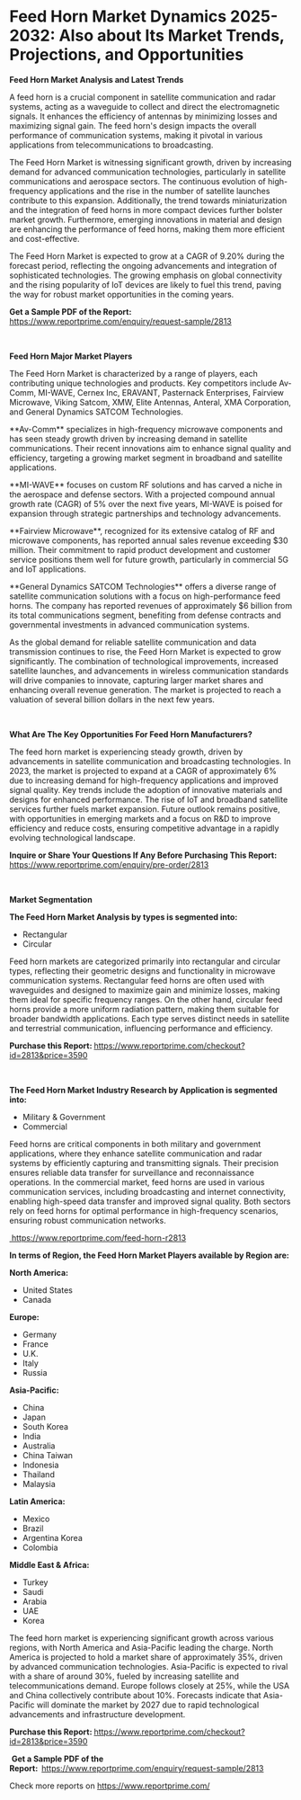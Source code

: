 <p><h1>Feed Horn Market Dynamics 2025-2032: Also about Its Market Trends, Projections, and Opportunities</h1></p><p><strong>Feed Horn Market Analysis and Latest Trends</strong></p>
<p><p>A feed horn is a crucial component in satellite communication and radar systems, acting as a waveguide to collect and direct the electromagnetic signals. It enhances the efficiency of antennas by minimizing losses and maximizing signal gain. The feed horn's design impacts the overall performance of communication systems, making it pivotal in various applications from telecommunications to broadcasting.</p><p>The Feed Horn Market is witnessing significant growth, driven by increasing demand for advanced communication technologies, particularly in satellite communications and aerospace sectors. The continuous evolution of high-frequency applications and the rise in the number of satellite launches contribute to this expansion. Additionally, the trend towards miniaturization and the integration of feed horns in more compact devices further bolster market growth. Furthermore, emerging innovations in material and design are enhancing the performance of feed horns, making them more efficient and cost-effective. </p><p>The Feed Horn Market is expected to grow at a CAGR of 9.20% during the forecast period, reflecting the ongoing advancements and integration of sophisticated technologies. The growing emphasis on global connectivity and the rising popularity of IoT devices are likely to fuel this trend, paving the way for robust market opportunities in the coming years.</p></p>
<p><strong>Get a Sample PDF of the Report:&nbsp;</strong> <a href="https://www.reportprime.com/enquiry/request-sample/2813?utm_campaign=3170&utm_medium=2&utm_source=Github&utm_content=ia&utm_term=18032025&utm_id=feed-horn">https://www.reportprime.com/enquiry/request-sample/2813</a></p>
<p>&nbsp;</p>
<p><strong>Feed Horn Major Market Players</strong></p>
<p><p>The Feed Horn Market is characterized by a range of players, each contributing unique technologies and products. Key competitors include Av-Comm, MI-WAVE, Cernex Inc, ERAVANT, Pasternack Enterprises, Fairview Microwave, Viking Satcom, XMW, Elite Antennas, Anteral, XMA Corporation, and General Dynamics SATCOM Technologies. </p><p>**Av-Comm** specializes in high-frequency microwave components and has seen steady growth driven by increasing demand in satellite communications. Their recent innovations aim to enhance signal quality and efficiency, targeting a growing market segment in broadband and satellite applications.</p><p>**MI-WAVE** focuses on custom RF solutions and has carved a niche in the aerospace and defense sectors. With a projected compound annual growth rate (CAGR) of 5% over the next five years, MI-WAVE is poised for expansion through strategic partnerships and technology advancements.</p><p>**Fairview Microwave**, recognized for its extensive catalog of RF and microwave components, has reported annual sales revenue exceeding $30 million. Their commitment to rapid product development and customer service positions them well for future growth, particularly in commercial 5G and IoT applications.</p><p>**General Dynamics SATCOM Technologies** offers a diverse range of satellite communication solutions with a focus on high-performance feed horns. The company has reported revenues of approximately $6 billion from its total communications segment, benefiting from defense contracts and governmental investments in advanced communication systems.</p><p>As the global demand for reliable satellite communication and data transmission continues to rise, the Feed Horn Market is expected to grow significantly. The combination of technological improvements, increased satellite launches, and advancements in wireless communication standards will drive companies to innovate, capturing larger market shares and enhancing overall revenue generation. The market is projected to reach a valuation of several billion dollars in the next few years.</p></p>
<p>&nbsp;</p>
<p><strong>What Are The Key Opportunities For Feed Horn Manufacturers?</strong></p>
<p><p>The feed horn market is experiencing steady growth, driven by advancements in satellite communication and broadcasting technologies. In 2023, the market is projected to expand at a CAGR of approximately 6% due to increasing demand for high-frequency applications and improved signal quality. Key trends include the adoption of innovative materials and designs for enhanced performance. The rise of IoT and broadband satellite services further fuels market expansion. Future outlook remains positive, with opportunities in emerging markets and a focus on R&D to improve efficiency and reduce costs, ensuring competitive advantage in a rapidly evolving technological landscape.</p></p>
<p><strong>Inquire or Share Your Questions If Any Before Purchasing This Report:</strong> <a href="https://www.reportprime.com/enquiry/pre-order/2813?utm_campaign=3170&utm_medium=2&utm_source=Github&utm_content=ia&utm_term=18032025&utm_id=feed-horn">https://www.reportprime.com/enquiry/pre-order/2813</a></p>
<p>&nbsp;</p>
<p><strong>Market Segmentation</strong></p>
<p><strong>The Feed Horn Market Analysis by types is segmented into:</strong></p>
<p><ul><li>Rectangular</li><li>Circular</li></ul></p>
<p><p>Feed horn markets are categorized primarily into rectangular and circular types, reflecting their geometric designs and functionality in microwave communication systems. Rectangular feed horns are often used with waveguides and designed to maximize gain and minimize losses, making them ideal for specific frequency ranges. On the other hand, circular feed horns provide a more uniform radiation pattern, making them suitable for broader bandwidth applications. Each type serves distinct needs in satellite and terrestrial communication, influencing performance and efficiency.</p></p>
<p><strong>Purchase this Report:&nbsp;</strong><a href="https://www.reportprime.com/checkout?id=2813&price=3590&utm_campaign=3170&utm_medium=2&utm_source=Github&utm_content=ia&utm_term=18032025&utm_id=feed-horn">https://www.reportprime.com/checkout?id=2813&price=3590</a></p>
<p>&nbsp;</p>
<p><strong>The Feed Horn Market Industry Research by Application is segmented into:</strong></p>
<p><ul><li>Military & Government</li><li>Commercial</li></ul></p>
<p><p>Feed horns are critical components in both military and government applications, where they enhance satellite communication and radar systems by efficiently capturing and transmitting signals. Their precision ensures reliable data transfer for surveillance and reconnaissance operations. In the commercial market, feed horns are used in various communication services, including broadcasting and internet connectivity, enabling high-speed data transfer and improved signal quality. Both sectors rely on feed horns for optimal performance in high-frequency scenarios, ensuring robust communication networks.</p></p>
<p><a href="https://www.reportprime.com/feed-horn-r2813?utm_campaign=3170&utm_medium=2&utm_source=Github&utm_content=ia&utm_term=18032025&utm_id=feed-horn">&nbsp;https://www.reportprime.com/feed-horn-r2813</a></p>
<p><strong>In terms of Region, the Feed Horn Market Players available by Region are:</strong></p>
<p>
    <p> <strong> North America: </strong>
        <ul>
            <li>United States</li>
            <li>Canada</li>
        </ul>
        </p> 
    <p> <strong> Europe: </strong>
        <ul>
            <li>Germany</li>
            <li>France</li>
            <li>U.K.</li>
            <li>Italy</li>
            <li>Russia</li>
        </ul>
        </p> 
    <p> <strong> Asia-Pacific: </strong>
        <ul>
            <li>China</li>
            <li>Japan</li>
            <li>South Korea</li>
            <li>India</li>
            <li>Australia</li>
            <li>China Taiwan</li>
            <li>Indonesia</li>
            <li>Thailand</li>
            <li>Malaysia</li>
        </ul>
        </p> 
    <p> <strong> Latin America: </strong>
        <ul>
            <li>Mexico</li>
            <li>Brazil</li>
            <li>Argentina Korea</li>
            <li>Colombia</li>
        </ul>
        </p> 
    <p> <strong> Middle East & Africa: </strong>
        <ul>
            <li>Turkey</li>
            <li>Saudi</li>
            <li>Arabia</li>
            <li>UAE</li>
            <li>Korea</li>
        </ul>
    </p>
    </p>
<p><p>The feed horn market is experiencing significant growth across various regions, with North America and Asia-Pacific leading the charge. North America is projected to hold a market share of approximately 35%, driven by advanced communication technologies. Asia-Pacific is expected to rival with a share of around 30%, fueled by increasing satellite and telecommunications demand. Europe follows closely at 25%, while the USA and China collectively contribute about 10%. Forecasts indicate that Asia-Pacific will dominate the market by 2027 due to rapid technological advancements and infrastructure development.</p></p>
<p><strong>Purchase this Report: </strong><a href="https://www.reportprime.com/checkout?id=2813&price=3590&utm_campaign=3170&utm_medium=2&utm_source=Github&utm_content=ia&utm_term=18032025&utm_id=feed-horn">https://www.reportprime.com/checkout?id=2813&price=3590</a></p>
<p>&nbsp;<strong>Get a Sample PDF of the Report:&nbsp;&nbsp;</strong><a href="https://www.reportprime.com/enquiry/request-sample/2813?utm_campaign=3170&utm_medium=2&utm_source=Github&utm_content=ia&utm_term=18032025&utm_id=feed-horn">https://www.reportprime.com/enquiry/request-sample/2813</a></p>
<p><strong></strong></p>
<p>Check more reports on <a href="https://www.reportprime.com/?utm_campaign=3170&utm_medium=2&utm_source=Github&utm_content=ia&utm_term=18032025&utm_id=feed-horn">https://www.reportprime.com/</a></p>